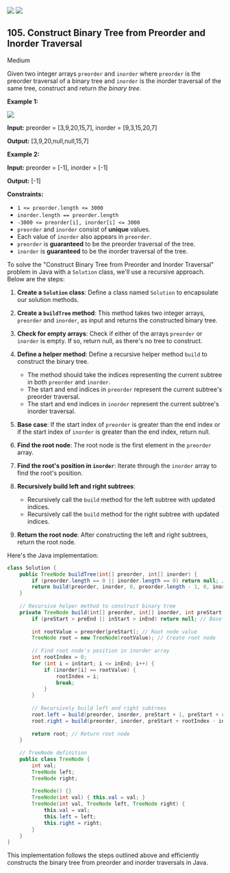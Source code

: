 [![](https://img.shields.io/github/stars/javadev/LeetCode-in-Java?label=Stars&style=flat-square)](https://github.com/javadev/LeetCode-in-Java)
[![](https://img.shields.io/github/forks/javadev/LeetCode-in-Java?label=Fork%20me%20on%20GitHub%20&style=flat-square)](https://github.com/javadev/LeetCode-in-Java/fork)

## 105\. Construct Binary Tree from Preorder and Inorder Traversal

Medium

Given two integer arrays `preorder` and `inorder` where `preorder` is the preorder traversal of a binary tree and `inorder` is the inorder traversal of the same tree, construct and return _the binary tree_.

**Example 1:**

![](https://assets.leetcode.com/uploads/2021/02/19/tree.jpg)

**Input:** preorder = [3,9,20,15,7], inorder = [9,3,15,20,7]

**Output:** [3,9,20,null,null,15,7] 

**Example 2:**

**Input:** preorder = [-1], inorder = [-1]

**Output:** [-1] 

**Constraints:**

*   `1 <= preorder.length <= 3000`
*   `inorder.length == preorder.length`
*   `-3000 <= preorder[i], inorder[i] <= 3000`
*   `preorder` and `inorder` consist of **unique** values.
*   Each value of `inorder` also appears in `preorder`.
*   `preorder` is **guaranteed** to be the preorder traversal of the tree.
*   `inorder` is **guaranteed** to be the inorder traversal of the tree.

To solve the "Construct Binary Tree from Preorder and Inorder Traversal" problem in Java with a `Solution` class, we'll use a recursive approach. Below are the steps:

1. **Create a `Solution` class**: Define a class named `Solution` to encapsulate our solution methods.

2. **Create a `buildTree` method**: This method takes two integer arrays, `preorder` and `inorder`, as input and returns the constructed binary tree.

3. **Check for empty arrays**: Check if either of the arrays `preorder` or `inorder` is empty. If so, return null, as there's no tree to construct.

4. **Define a helper method**: Define a recursive helper method `build` to construct the binary tree.
   - The method should take the indices representing the current subtree in both `preorder` and `inorder`.
   - The start and end indices in `preorder` represent the current subtree's preorder traversal.
   - The start and end indices in `inorder` represent the current subtree's inorder traversal.
   
5. **Base case**: If the start index of `preorder` is greater than the end index or if the start index of `inorder` is greater than the end index, return null.

6. **Find the root node**: The root node is the first element in the `preorder` array.

7. **Find the root's position in `inorder`**: Iterate through the `inorder` array to find the root's position.

8. **Recursively build left and right subtrees**: 
   - Recursively call the `build` method for the left subtree with updated indices.
   - Recursively call the `build` method for the right subtree with updated indices.
   
9. **Return the root node**: After constructing the left and right subtrees, return the root node.

Here's the Java implementation:

```java
class Solution {
    public TreeNode buildTree(int[] preorder, int[] inorder) {
        if (preorder.length == 0 || inorder.length == 0) return null; // Check for empty arrays
        return build(preorder, inorder, 0, preorder.length - 1, 0, inorder.length - 1); // Construct binary tree
    }
    
    // Recursive helper method to construct binary tree
    private TreeNode build(int[] preorder, int[] inorder, int preStart, preEnd, int inStart, int inEnd) {
        if (preStart > preEnd || inStart > inEnd) return null; // Base case
        
        int rootValue = preorder[preStart]; // Root node value
        TreeNode root = new TreeNode(rootValue); // Create root node
        
        // Find root node's position in inorder array
        int rootIndex = 0;
        for (int i = inStart; i <= inEnd; i++) {
            if (inorder[i] == rootValue) {
                rootIndex = i;
                break;
            }
        }
        
        // Recursively build left and right subtrees
        root.left = build(preorder, inorder, preStart + 1, preStart + rootIndex - inStart, inStart, rootIndex - 1);
        root.right = build(preorder, inorder, preStart + rootIndex - inStart + 1, preEnd, rootIndex + 1, inEnd);
        
        return root; // Return root node
    }
    
    // TreeNode definition
    public class TreeNode {
        int val;
        TreeNode left;
        TreeNode right;
        
        TreeNode() {}
        TreeNode(int val) { this.val = val; }
        TreeNode(int val, TreeNode left, TreeNode right) {
            this.val = val;
            this.left = left;
            this.right = right;
        }
    }
}
```

This implementation follows the steps outlined above and efficiently constructs the binary tree from preorder and inorder traversals in Java.